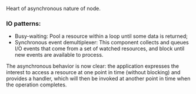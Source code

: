 Heart of asynchronous nature of node.

### IO patterns:
- Busy-waiting: Pool a resource within a loop until some data is returned;
- Synchronous event demultiplexer: This component collects and queues I/O events that come from a set of watched resources, and block until new events are available to process.

The asynchronous behavior is now clear: the application expresses the interest to access a resource at one point in time (without blocking) and provides a handler, which will then be invoked at another point in time when the operation completes.